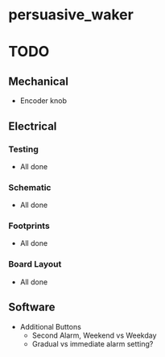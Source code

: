 # persuasive_waker

# TODO

## Mechanical
- Encoder knob

## Electrical
### Testing
- All done

### Schematic
- All done

### Footprints
- All done

### Board Layout
- All done

## Software
- Additional Buttons
    - Second Alarm, Weekend vs Weekday
    - Gradual vs immediate alarm setting?